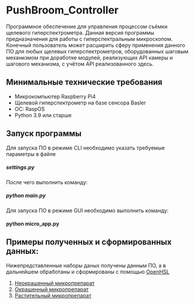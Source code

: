 # PushBroom_Controller

Программное обеспечение для управления процессом съёмки щелевого гиперспектрометра. Данная версия программы предназначения для работы с гиперспектральным микроскопом.
Конечный пользователь может расширить сферу применения данного ПО для любых щелевых гиперспектрометров, оборудованных шаговым механизмом при доработке модулей, реализующих API камеры и шагового механизма,  с учётом API реализованного здесь.

## Минимальные технические требования
- Микрокомпьютер Raspberry Pi4
- Щелевой гиперспектрометр на базе сенсора Basler 
- ОС: RaspOS
- Python 3.9 или старше

## Запуск программы

Для запуска ПО в режиме CLI необходимо указать требуемые параметры в файле 
 ##### settings.py

После чего выполнить команду:

##### python main.py

Для запуска ПО в режиме GUI необходимо выполнить команду:

#### python micro_app.py

## Примеры полученных и сформированных данных:

Нижепредставленные наборы даных получены данным ПО, а в дальнейшем обработаны и сформированы с помощью [OpenHSL](https://github.com/OpenHSL/OpenHSL)

1) [Неокрашенный микропрепарат](https://www.kaggle.com/datasets/openhsl/hyperdataset-unstained-tissue-microslide)
2) [Окрашенный микропрепарат](https://www.kaggle.com/datasets/openhsl/hyperdataset-stained-microscope)
3) [Растительный микропрепарат](https://www.kaggle.com/datasets/openhsl/hyperdata-plant-microscope) 

